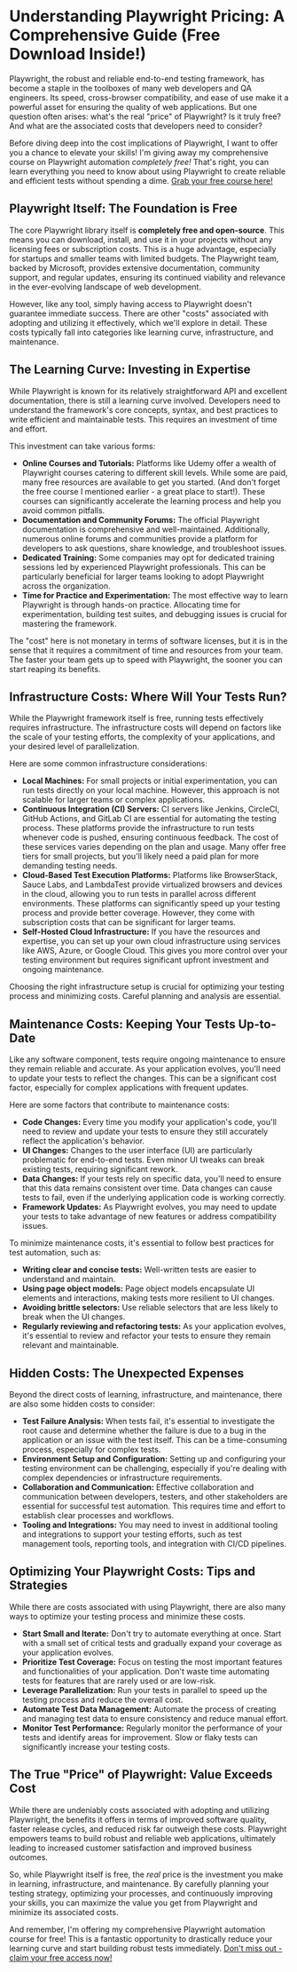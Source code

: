 # Understanding Playwright Pricing: A Comprehensive Guide (Free Download Inside!)

Playwright, the robust and reliable end-to-end testing framework, has become a staple in the toolboxes of many web developers and QA engineers. Its speed, cross-browser compatibility, and ease of use make it a powerful asset for ensuring the quality of web applications. But one question often arises: what's the real "price" of Playwright? Is it truly free? And what are the associated costs that developers need to consider?

Before diving deep into the cost implications of Playwright, I want to offer you a chance to elevate your skills! I'm giving away my comprehensive course on Playwright automation *completely free!* That's right, you can learn everything you need to know about using Playwright to create reliable and efficient tests without spending a dime. [Grab your free course here!](https://udemywork.com/playwright-price)

## Playwright Itself: The Foundation is Free

The core Playwright library itself is **completely free and open-source**. This means you can download, install, and use it in your projects without any licensing fees or subscription costs. This is a huge advantage, especially for startups and smaller teams with limited budgets. The Playwright team, backed by Microsoft, provides extensive documentation, community support, and regular updates, ensuring its continued viability and relevance in the ever-evolving landscape of web development.

However, like any tool, simply having access to Playwright doesn't guarantee immediate success. There are other "costs" associated with adopting and utilizing it effectively, which we'll explore in detail. These costs typically fall into categories like learning curve, infrastructure, and maintenance.

## The Learning Curve: Investing in Expertise

While Playwright is known for its relatively straightforward API and excellent documentation, there is still a learning curve involved. Developers need to understand the framework's core concepts, syntax, and best practices to write efficient and maintainable tests. This requires an investment of time and effort.

This investment can take various forms:

*   **Online Courses and Tutorials:** Platforms like Udemy offer a wealth of Playwright courses catering to different skill levels. While some are paid, many free resources are available to get you started. (And don't forget the free course I mentioned earlier - a great place to start!). These courses can significantly accelerate the learning process and help you avoid common pitfalls.
*   **Documentation and Community Forums:** The official Playwright documentation is comprehensive and well-maintained. Additionally, numerous online forums and communities provide a platform for developers to ask questions, share knowledge, and troubleshoot issues.
*   **Dedicated Training:** Some companies may opt for dedicated training sessions led by experienced Playwright professionals. This can be particularly beneficial for larger teams looking to adopt Playwright across the organization.
*   **Time for Practice and Experimentation:** The most effective way to learn Playwright is through hands-on practice. Allocating time for experimentation, building test suites, and debugging issues is crucial for mastering the framework.

The "cost" here is not monetary in terms of software licenses, but it is in the sense that it requires a commitment of time and resources from your team. The faster your team gets up to speed with Playwright, the sooner you can start reaping its benefits.

## Infrastructure Costs: Where Will Your Tests Run?

While the Playwright framework itself is free, running tests effectively requires infrastructure. The infrastructure costs will depend on factors like the scale of your testing efforts, the complexity of your applications, and your desired level of parallelization.

Here are some common infrastructure considerations:

*   **Local Machines:** For small projects or initial experimentation, you can run tests directly on your local machine. However, this approach is not scalable for larger teams or complex applications.
*   **Continuous Integration (CI) Servers:** CI servers like Jenkins, CircleCI, GitHub Actions, and GitLab CI are essential for automating the testing process. These platforms provide the infrastructure to run tests whenever code is pushed, ensuring continuous feedback. The cost of these services varies depending on the plan and usage. Many offer free tiers for small projects, but you'll likely need a paid plan for more demanding testing needs.
*   **Cloud-Based Test Execution Platforms:** Platforms like BrowserStack, Sauce Labs, and LambdaTest provide virtualized browsers and devices in the cloud, allowing you to run tests in parallel across different environments. These platforms can significantly speed up your testing process and provide better coverage. However, they come with subscription costs that can be significant for larger teams.
*   **Self-Hosted Cloud Infrastructure:** If you have the resources and expertise, you can set up your own cloud infrastructure using services like AWS, Azure, or Google Cloud. This gives you more control over your testing environment but requires significant upfront investment and ongoing maintenance.

Choosing the right infrastructure setup is crucial for optimizing your testing process and minimizing costs. Careful planning and analysis are essential.

## Maintenance Costs: Keeping Your Tests Up-to-Date

Like any software component, tests require ongoing maintenance to ensure they remain reliable and accurate. As your application evolves, you'll need to update your tests to reflect the changes. This can be a significant cost factor, especially for complex applications with frequent updates.

Here are some factors that contribute to maintenance costs:

*   **Code Changes:** Every time you modify your application's code, you'll need to review and update your tests to ensure they still accurately reflect the application's behavior.
*   **UI Changes:** Changes to the user interface (UI) are particularly problematic for end-to-end tests. Even minor UI tweaks can break existing tests, requiring significant rework.
*   **Data Changes:** If your tests rely on specific data, you'll need to ensure that this data remains consistent over time. Data changes can cause tests to fail, even if the underlying application code is working correctly.
*   **Framework Updates:** As Playwright evolves, you may need to update your tests to take advantage of new features or address compatibility issues.

To minimize maintenance costs, it's essential to follow best practices for test automation, such as:

*   **Writing clear and concise tests:** Well-written tests are easier to understand and maintain.
*   **Using page object models:** Page object models encapsulate UI elements and interactions, making tests more resilient to UI changes.
*   **Avoiding brittle selectors:** Use reliable selectors that are less likely to break when the UI changes.
*   **Regularly reviewing and refactoring tests:** As your application evolves, it's essential to review and refactor your tests to ensure they remain relevant and maintainable.

## Hidden Costs: The Unexpected Expenses

Beyond the direct costs of learning, infrastructure, and maintenance, there are also some hidden costs to consider:

*   **Test Failure Analysis:** When tests fail, it's essential to investigate the root cause and determine whether the failure is due to a bug in the application or an issue with the test itself. This can be a time-consuming process, especially for complex tests.
*   **Environment Setup and Configuration:** Setting up and configuring your testing environment can be challenging, especially if you're dealing with complex dependencies or infrastructure requirements.
*   **Collaboration and Communication:** Effective collaboration and communication between developers, testers, and other stakeholders are essential for successful test automation. This requires time and effort to establish clear processes and workflows.
*   **Tooling and Integrations:** You may need to invest in additional tooling and integrations to support your testing efforts, such as test management tools, reporting tools, and integration with CI/CD pipelines.

## Optimizing Your Playwright Costs: Tips and Strategies

While there are costs associated with using Playwright, there are also many ways to optimize your testing process and minimize these costs.

*   **Start Small and Iterate:** Don't try to automate everything at once. Start with a small set of critical tests and gradually expand your coverage as your application evolves.
*   **Prioritize Test Coverage:** Focus on testing the most important features and functionalities of your application. Don't waste time automating tests for features that are rarely used or are low-risk.
*   **Leverage Parallelization:** Run your tests in parallel to speed up the testing process and reduce the overall cost.
*   **Automate Test Data Management:** Automate the process of creating and managing test data to ensure consistency and reduce manual effort.
*   **Monitor Test Performance:** Regularly monitor the performance of your tests and identify areas for improvement. Slow or flaky tests can significantly increase your testing costs.

## The True "Price" of Playwright: Value Exceeds Cost

While there are undeniably costs associated with adopting and utilizing Playwright, the benefits it offers in terms of improved software quality, faster release cycles, and reduced risk far outweigh these costs. Playwright empowers teams to build robust and reliable web applications, ultimately leading to increased customer satisfaction and improved business outcomes.

So, while Playwright itself is free, the *real* price is the investment you make in learning, infrastructure, and maintenance. By carefully planning your testing strategy, optimizing your processes, and continuously improving your skills, you can maximize the value you get from Playwright and minimize its associated costs.

And remember, I'm offering my comprehensive Playwright automation course for free! This is a fantastic opportunity to drastically reduce your learning curve and start building robust tests immediately. [Don't miss out - claim your free access now!](https://udemywork.com/playwright-price)
